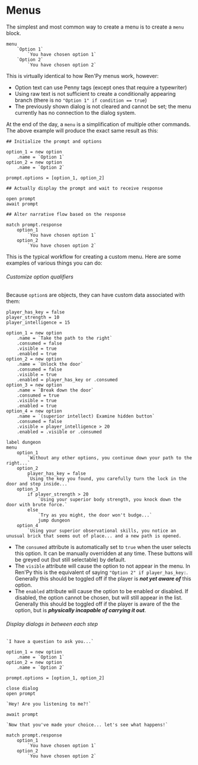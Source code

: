 
# Menus

The simplest and most common way to create a menu is to create a `menu` block.

```pny
menu
	`Option 1`
		`You have chosen option 1`
	`Option 2`
		`You have chosen option 2`
```

This is virtually identical to how Ren'Py menus work, however:
- Option text can use Penny tags (except ones that require a typewriter)
- Using raw text is not sufficient to create a conditionally appearing branch (there is no `"Option 1" if condition == true`)
- The previously shown dialog is not cleared and cannot be set; the menu currently has no connection to the dialog system.

At the end of the day, a `menu` is a simplification of multiple other commands. The above example will produce the exact same result as this:

```pny
## Initialize the prompt and options

option_1 = new option
	.name = `Option 1`
option_2 = new option
	.name = `Option 2`

prompt.options = [option_1, option_2]

## Actually display the prompt and wait to receive response

open prompt
await prompt

## Alter narrative flow based on the response

match prompt.response
	option_1
		`You have chosen option 1`
	option_2
		`You have chosen option 2`
```

This is the typical workflow for creating a custom menu. Here are some examples of various things you can do:

###### Customize option qualifiers

Because `option`s are objects, they can have custom data associated with them:

```pny
player_has_key = false
player_strength = 10
player_intelligence = 15

option_1 = new option
	.name = `Take the path to the right`
	.consumed = false
	.visible = true
	.enabled = true
option_2 = new option
	.name = `Unlock the door`
	.consumed = false
	.visible = true
	.enabled = player_has_key or .consumed
option_3 = new option
	.name = `Break down the door`
	.consumed = true
	.visible = true
	.enabled = true
option_4 = new option
	.name = `(superior intellect) Examine hidden button`
	.consumed = false
	.visible = player_intelligence > 20
	.enabled = .visible or .consumed

label dungeon
menu
	option_1
		`Without any other options, you continue down your path to the right...`
	option_2
		player_has_key = false
		`Using the key you found, you carefully turn the lock in the door and step inside...`
	option_3
		if player_strength > 20
			`Using your superior body strength, you knock down the door with brute force.`
		else
			`Try as you might, the door won't budge...`
			jump dungeon
	option_4
		`Using your superior observational skills, you notice an unusual brick that seems out of place... and a new path is opened.
```

- The `consumed` attribute is automatically set to `true` when the user selects this option. It can be manually overridden at any time. These buttons will be greyed out (but still selectable) by default.
- The `visible` attribute will cause the option to not appear in the menu. In Ren'Py this is the equivalent of saying `"Option 2" if player_has_key:`. Generally this should be toggled off if the player is ***not yet aware of*** this option.
- The `enabled` attribute will cause the option to be enabled or disabled. If disabled, the option cannot be chosen, but will still appear in the list. Generally this should be toggled off if the player is aware of the the option, but is ***physically incapable of carrying it out***.

###### Display dialogs in between each step

```pny
`I have a question to ask you...`

option_1 = new option
	.name = `Option 1`
option_2 = new option
	.name = `Option 2`

prompt.options = [option_1, option_2]

close dialog
open prompt

`Hey! Are you listening to me?!`

await prompt

`Now that you've made your choice... let's see what happens!`

match prompt.response
	option_1
		`You have chosen option 1`
	option_2
		`You have chosen option 2`
```
